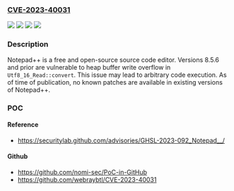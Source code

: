 ### [CVE-2023-40031](https://cve.mitre.org/cgi-bin/cvename.cgi?name=CVE-2023-40031)
![](https://img.shields.io/static/v1?label=Product&message=notepad-plus-plus&color=blue)
![](https://img.shields.io/static/v1?label=Version&message=%3D%20%3C%3D%208.5.6%20&color=brighgreen)
![](https://img.shields.io/static/v1?label=Vulnerability&message=CWE-120%3A%20Buffer%20Copy%20without%20Checking%20Size%20of%20Input%20('Classic%20Buffer%20Overflow')&color=brighgreen)
![](https://img.shields.io/static/v1?label=Vulnerability&message=CWE-122%3A%20Heap-based%20Buffer%20Overflow&color=brighgreen)

### Description

Notepad++ is a free and open-source source code editor. Versions 8.5.6 and prior are vulnerable to heap buffer write overflow in `Utf8_16_Read::convert`. This issue may lead to arbitrary code execution. As of time of publication, no known patches are available in existing versions of Notepad++.

### POC

#### Reference
- https://securitylab.github.com/advisories/GHSL-2023-092_Notepad__/

#### Github
- https://github.com/nomi-sec/PoC-in-GitHub
- https://github.com/webraybtl/CVE-2023-40031

